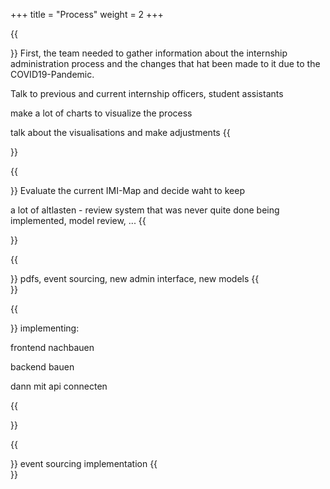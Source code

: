 +++
title = "Process"
weight = 2
+++



{{<section title="Gathering Information">}}
First, the team needed to gather information about the internship administration process and the changes that hat been made to it due to the COVID19-Pandemic.

Talk to previous and current internship officers, student assistants

make a lot of charts to visualize the process

talk about the visualisations and make adjustments
{{</section>}}

{{<section title="What to keep?">}}
Evaluate the current IMI-Map and decide waht to keep

a lot of altlasten - review system that was never quite done being implemented, model review, ...
{{</section>}}

{{<section title="What to add?">}}
pdfs, event sourcing, new admin interface, new models
{{</section>}}

{{<section title="Rewriting">}}
implementing:

frontend nachbauen

backend bauen

dann mit api connecten

{{</section>}}

{{<section title="Obstacles">}}
event sourcing implementation
{{</section>}}
